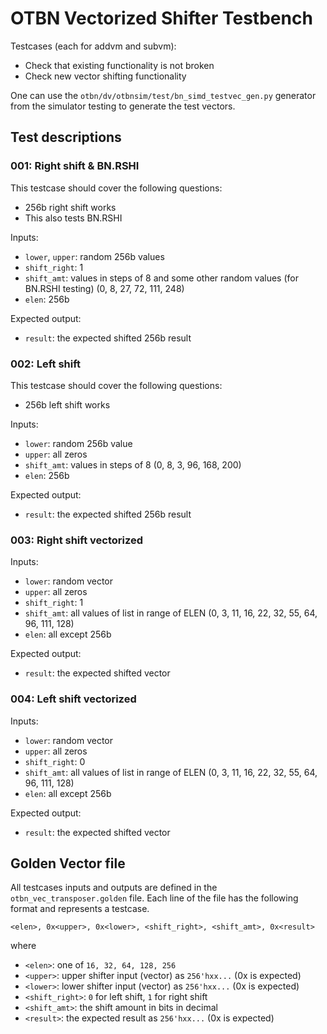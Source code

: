# OTBN Vectorized Shifter Testbench

Testcases (each for addvm and subvm):
- Check that existing functionality is not broken
- Check new vector shifting functionality

One can use the `otbn/dv/otbnsim/test/bn_simd_testvec_gen.py` generator from the simulator testing to generate the test vectors.

## Test descriptions

### 001: Right shift & BN.RSHI
This testcase should cover the following questions:
- 256b right shift works
- This also tests BN.RSHI

Inputs:
- `lower`, `upper`: random 256b values
- `shift_right`: 1
- `shift_amt`: values in steps of 8 and some other random values (for BN.RSHI testing) (0, 8, 27, 72, 111, 248)
- `elen`: 256b

Expected output:
- `result`: the expected shifted 256b result

### 002: Left shift
This testcase should cover the following questions:
- 256b left shift works

Inputs:
- `lower`: random 256b value
- `upper`: all zeros
- `shift_amt`: values in steps of 8 (0, 8, 3, 96, 168, 200)
- `elen`: 256b

Expected output:
- `result`: the expected shifted 256b result

### 003: Right shift vectorized
Inputs:
- `lower`: random vector
- `upper`: all zeros
- `shift_right`: 1
- `shift_amt`: all values of list in range of ELEN (0, 3, 11, 16, 22, 32, 55, 64, 96, 111, 128)
- `elen`: all except 256b

Expected output:
- `result`: the expected shifted vector

### 004: Left shift vectorized
Inputs:
- `lower`: random vector
- `upper`: all zeros
- `shift_right`: 0
- `shift_amt`: all values of list in range of ELEN (0, 3, 11, 16, 22, 32, 55, 64, 96, 111, 128)
- `elen`: all except 256b

Expected output:
- `result`: the expected shifted vector

## Golden Vector file
All testcases inputs and outputs are defined in the `otbn_vec_transposer.golden` file.
Each line of the file has the following format and represents a testcase.
```
<elen>, 0x<upper>, 0x<lower>, <shift_right>, <shift_amt>, 0x<result>
```
where
- `<elen>`: one of `16, 32, 64, 128, 256`
- `<upper>`: upper shifter input (vector) as `256'hxx...` (0x is expected)
- `<lower>`: lower shifter input (vector) as `256'hxx...` (0x is expected)
- `<shift_right>`: `0` for left shift, `1` for right shift
- `<shift_amt>`: the shift amount in bits in decimal
- `<result>`: the expected result as `256'hxx...` (0x is expected)

